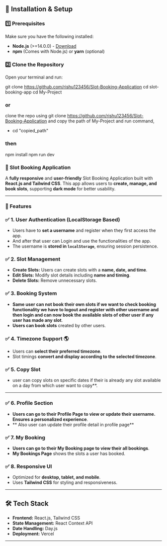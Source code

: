 
## 🔧 Installation & Setup

### 1️⃣ Prerequisites
Make sure you have the following installed:
- **Node.js** (>=14.0.0) - [Download](https://nodejs.org/)
- **npm** (Comes with Node.js) or **yarn** (optional)

### 2️⃣ Clone the Repository
Open your terminal and run:

git clone https://github.com/rishu123456/Slot-Booking-Application
cd slot-booking-app
cd My-Project

### or
 clone the repo using git clone https://github.com/rishu123456/Slot-Booking-Application
and copy the path of My-Project and run command,
- cd "copied_path" 

### then 
npm install 
npm run dev



### 📌 Slot Booking Application

A **fully responsive** and **user-friendly** Slot Booking Application built with **React.js and Tailwind CSS**. This app allows users to **create, manage, and book slots**, supporting **dark mode** for better usability.

---

### 🚀 Features

### ✅ 1. User Authentication (LocalStorage Based)
- Users have to **set a username** and register when they first access the app.
- And after that user can Login and use the functionalities of the app.
- The username is **stored in `localStorage`**, ensuring session persistence.

### ✅ 2. Slot Management
- **Create Slots:** Users can create slots with a **name, date, and time**.
- **Edit Slots:** Modify slot details including **name and timing**.
- **Delete Slots:** Remove unnecessary slots.

### ✅ 3. Booking System
- **Same user can not book their own slots if we want to check booking functionality we have to logout and register with other username and then login and can now book the available slots of other user if any user has made any slot**.
- **Users can book slots** created by other users.

### ✅ 4. Timezone Support 🌎
- Users can **select their preferred timezone**.
- Slot timings **convert and display according to the selected timezone**.

### ✅ 5. Copy Slot
- user can copy slots on specific dates if their is already any slot available on a day from which user want to copy**.

---

### ✅ 6. Profile Section
- **Users can go to their Profile Page to view or update their username.
Ensures a personalized experience**.
- ** Also user can update their profile detail in profile page**

### ✅ 7. My Booking 
- **Users can go to their My Booking page to view their all bookings**.
- **My Bookings Page** shows the slots a user has booked.

### ✅ 8. Responsive UI
- Optimized for **desktop, tablet, and mobile**.
- Uses **Tailwind CSS** for styling and responsiveness.

---

## 🛠️ Tech Stack
- **Frontend:** React.js, Tailwind CSS  
- **State Management:** React Context API  
- **Date Handling:** Day.js  
- **Deployment:** Vercel   

---
